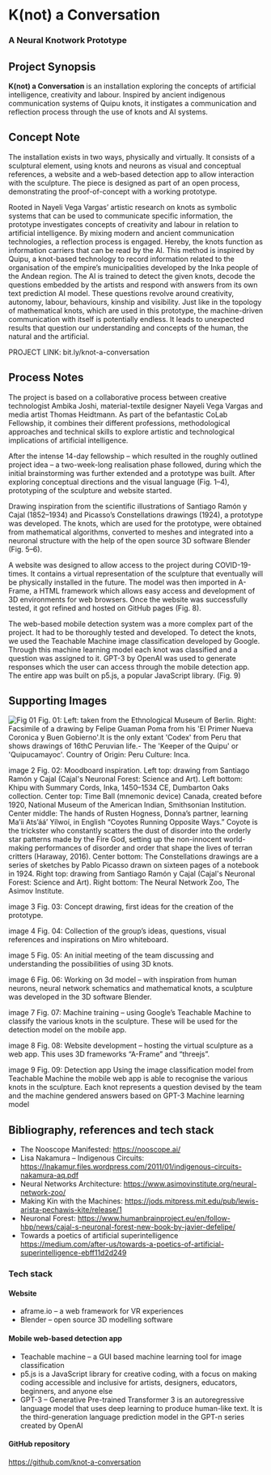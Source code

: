 # K(not) a Conversation
### A Neural Knotwork Prototype

## Project Synopsis
**K(not) a Conversation** is an installation exploring the concepts of artificial intelligence, creativity and labour. Inspired by ancient indigenous communication systems of Quipu knots, it instigates a communication and reflection process through the use of knots and AI systems. 

## Concept Note
The installation exists in two ways, physically and virtually. It consists of a sculptural element, using knots and neurons as visual and conceptual references, a website and a web-based detection app to allow interaction with the sculpture. The piece is designed as part of an open process, demonstrating the proof-of-concept with a working prototype.  

Rooted in Nayeli Vega Vargas’ artistic research on knots as symbolic systems that can be used to communicate specific information, the prototype investigates concepts of creativity and labour in relation to artificial intelligence. By mixing modern and ancient communication technologies, a reflection process is engaged. Hereby, the knots function as information carriers that can be read by the AI. This method is inspired by Quipu, a knot-based technology to record information related to the organisation of the empire’s municipalities developed by the Inka people of the Andean region. The AI is trained to detect the given knots, decode the questions embedded by the artists and respond with answers from its own text prediction AI model. These questions revolve around creativity, autonomy, labour, behaviours, kinship and visibility. Just like in the topology of mathematical knots, which are used in this prototype, the machine-driven communication with itself is potentially endless. It leads to unexpected results that question our understanding and concepts of the human, the natural and the artificial. 

PROJECT LINK: bit.ly/knot-a-conversation

## Process Notes
The project is based on a collaborative process between creative technologist Ambika Joshi, material-textile designer Nayeli Vega Vargas and media artist Thomas Heidtmann. As part of the befantastic CoLab Fellowship, it combines their different professions, methodological approaches and technical skills to explore artistic and technological implications of artificial intelligence.

After the intense 14-day fellowship – which resulted in the roughly outlined project idea – a two-week-long realisation phase followed, during which the initial brainstorming was further extended and a prototype was built. After exploring conceptual directions and the visual language (Fig. 1–4), prototyping of the sculpture and website started.

Drawing inspiration from the scientific illustrations of Santiago Ramón y Cajal (1852–1934) and Picasso’s Constellations drawings (1924), a prototype was developed. The knots, which are used for the prototype, were obtained from mathematical algorithms, converted to meshes and integrated into a neuronal structure with the help of the open source 3D software Blender (Fig. 5–6). 

A website was designed to allow access to the project during COVID-19-times. It contains a virtual representation of the sculpture that eventually will be physically installed in the future. The model was then imported in A-Frame, a HTML framework which allows easy access and development of 3D environments for web browsers. Once the website was successfully tested, it got refined and hosted on GitHub pages (Fig. 8). 

The web-based mobile detection system was a more complex part of the project. It had to be thoroughly tested and developed. To detect the knots, we used the Teachable Machine image classification developed by Google. Through this machine learning model each knot was classified and a question was assigned to it. GPT-3 by OpenAI was used to generate responses which the user can access through the mobile detection app. The entire app was built on p5.js, a popular JavaScript library. (Fig. 9)

## Supporting Images
![Fig 01]('https://github.com/knot-a-conversation/about/raw/gh-pages/assets/01_KAC_concept_quipur.jpg')
Fig. 01: Left: taken from the Ethnological Museum of Berlin. Right: Facsimile of a drawing by Felipe Guaman Poma from his 'El Primer Nueva Coronica y Buen Gobierno'.It is the only extant 'Codex' from Peru that shows drawings of 16thC Peruvian life.- The 'Keeper of the Quipu' or 'Quipucamayoc'. 
Country of Origin: Peru Culture: Inca. 

image 2
Fig. 02: Moodboard inspiration. Left top: drawing from Santiago Ramón y Cajal (Cajal's Neuronal Forest: Science and Art). Left bottom: Khipu with Summary Cords, Inka, 1450–1534 CE, Dumbarton Oaks collection. Center top: Time Ball (mnemonic device) Canada, created before 1920, National Museum of the American Indian, Smithsonian Institution. Center middle: The hands of Rusten Hogness, Donna’s partner, learning Ma’ii Ats’áá’ Yílwoí, in English “Coyotes Running Opposite Ways.” Coyote is the trickster who constantly scatters the dust of disorder into the orderly star patterns made by the Fire God, setting up the non-innocent world-making performances of disorder and order that shape the lives of terran critters (Haraway, 2016). Center bottom: The Constellations drawings are a series of sketches by Pablo Picasso drawn on sixteen pages of a notebook in 1924. Right top: drawing from Santiago Ramón y Cajal (Cajal's Neuronal Forest: Science and Art). Right bottom: The Neural Network Zoo, The Asimov Institute.

image 3
Fig. 03: Concept drawing, first ideas for the creation of the prototype.

image 4
Fig. 04: Collection of the group’s ideas, questions, visual references and inspirations on Miro whiteboard. 

image 5
Fig. 05: An initial meeting of the team discussing and understanding the possibilities of using 3D knots.

image 6
Fig. 06: Working on 3d model – with inspiration from human neurons, neural network schematics and mathematical knots, a sculpture was developed in the 3D software Blender. 

image 7
Fig. 07: Machine training – using Google’s Teachable Machine to classify the various knots in the sculpture. These will be used for the detection model on the mobile app.

image 8
Fig. 08: Website development – hosting the virtual sculpture as a web app. This uses 3D frameworks “A-Frame” and “threejs”. 

image 9
Fig. 09: Detection app
Using the image classification model from Teachable Machine the mobile web app is able to recognise the various knots in the sculpture. Each knot represents a question devised by the team and the machine gendered answers based on GPT-3 Machine learning model

## Bibliography, references and tech stack            
- The Nooscope Manifested: https://nooscope.ai/
- Lisa Nakamura – Indigenous Circuits: https://lnakamur.files.wordpress.com/2011/01/indigenous-circuits-nakamura-aq.pdf
- Neural Networks Architecture: https://www.asimovinstitute.org/neural-network-zoo/                    
- Making Kin with the Machines: https://jods.mitpress.mit.edu/pub/lewis-arista-pechawis-kite/release/1
- Neuronal Forest: https://www.humanbrainproject.eu/en/follow-hbp/news/cajal-s-neuronal-forest-new-book-by-javier-defelipe/
- Towards a poetics of artificial superintelligence https://medium.com/after-us/towards-a-poetics-of-artificial-superintelligence-ebff11d2d249

### Tech stack 
#### Website
- aframe.io – a web framework for VR experiences
- Blender – open source 3D modelling software 

#### Mobile web-based detection app
- Teachable machine – a GUI based machine learning tool for image classification
- p5.js is a JavaScript library for creative coding, with a focus on making coding accessible and inclusive for artists, designers, educators, beginners, and anyone else
- GPT-3 – Generative Pre-trained Transformer 3 is an autoregressive language model that uses deep learning to produce human-like text. It is the third-generation language prediction model in the GPT-n series created by OpenAI

#### GitHub repository
 https://github.com/knot-a-conversation
